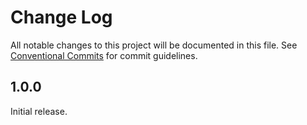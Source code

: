 # Change Log

All notable changes to this project will be documented in this file.
See [Conventional Commits](https://conventionalcommits.org) for commit guidelines.

## 1.0.0

Initial release.
